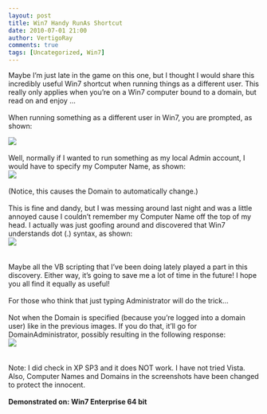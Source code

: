 ```yaml
---
layout: post
title: Win7 Handy RunAs Shortcut
date: 2010-07-01 21:00
author: VertigoRay
comments: true
tags: [Uncategorized, Win7]
---
```

<p>Maybe I’m just late in the game on this one, but I thought I would share this incredibly useful Win7 shortcut when running things as a different user. This really only applies when you&rsquo;re on a Win7 computer bound to a domain, but read on and enjoy &hellip;<!-- more --><br /><br /> When running something as a different user in Win7, you are prompted, as shown:</p>
<div>
<div><img border="0" src="https://sites.google.com/a/vertigion.com/archives/blog/win7-handy-runas-shortcut/RunAs_Empty%5B1%5D.png" /></div>
<br /> Well, normally if I wanted to run something as my local Admin account, I would have to specify my Computer Name, as shown:<br /><div><img border="0" src="https://sites.google.com/a/vertigion.com/archives/blog/win7-handy-runas-shortcut/RunAs_MyComputer%5B1%5D.png" /></div>
<br /> (Notice, this causes the Domain to automatically change.)<br /><br /> This is fine and dandy, but I was messing around last night and was a little annoyed cause I couldn&rsquo;t remember my Computer Name off the top of my head. I actually was just goofing around and discovered that Win7 understands dot (.) syntax, as shown:<br /><div><img border="0" src="https://sites.google.com/a/vertigion.com/archives/blog/win7-handy-runas-shortcut/RunAs_Dot%5B1%5D.png" /></div>
<br /><br /><div>Maybe all the VB scripting that I&rsquo;ve been doing lately played a part in this discovery. Either way, it’s going to save me a lot of time in the future! I hope you all find it equally as useful!<br /><br /> For those who think that just typing Administrator will do the trick&hellip;<br /><br /> Not when the Domain is specified (because you’re logged into a domain user) like in the previous images. If you do that, it’ll go for DomainAdministrator, possibly resulting in the following response:<br /><div><img border="0" src="https://sites.google.com/a/vertigion.com/archives/blog/win7-handy-runas-shortcut/RunAs_Error%5B1%5D.png" /></div>
<br /><br /> Note: I did check in XP SP3 and it does NOT work. I have not tried Vista. Also, Computer Names and Domains in the screenshots have been changed to protect the innocent.<br /><br /><strong>Demonstrated on:  Win7 Enterprise 64 bit</strong></div>
</div>
